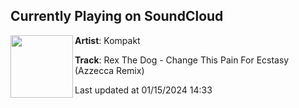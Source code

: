 ## Currently Playing on SoundCloud

[<img align="left" width="100" src="https://i1.sndcdn.com/artworks-Vhkj6z4ZRHIS5Y67-yYVmAA-t500x500.jpg">](https://soundcloud.com/kompakt/ctpfe_azzecca?in=saxurn/sets/tmp/)

**Artist**: Kompakt 

**Track**: Rex The Dog - Change This Pain For Ecstasy (Azzecca Remix)

Last updated at 01/15/2024 14:33
